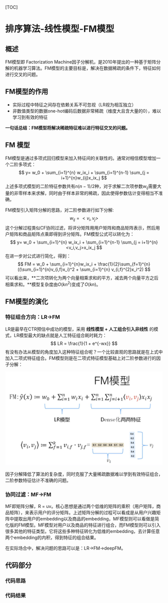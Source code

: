 [TOC]

# 排序算法-线性模型-FM模型

## 概述

FM模型即 Factorization Machine因子分解机，是2010年提出的一种基于矩阵分解的机器学习算法。FM模型的主要目标是，解决在数据稀疏的条件下，特征如何进行交叉的问题。

## FM模型的作用

- 实际过程中特征之间存在依赖关系不可忽视（LR视为相互独立）
- 非数值类型的数据one-hot编码后数据非常稀疏（维度大且含大量的0），难以学习到有效的特征

**一句话总结：FM模型将解决稀疏特征难以进行特征交叉的问题。**

## FM 模型

FM模型是通过多项式回归模型来加入特征间的关联性的。通常对相信模型增加一个二阶多项式：
$$
y= w_0 + \sum_{i=1}^{n} w_ix_i + \sum_{i=1}^{n-1} \sum_{j = i+1}^{n}w_{ij}x_ix_j
$$
上述多项式模型的二阶特征参数共有$n(n-1)/2$种，对于求解二次项参数$w_{ij}$需要大量的非零样本来求解，同时由于样本非常的稀疏，因此使得参数估计变得相当不准确，

FM模型引入矩阵分解的思路，对二阶参数进行如下分解:
$$
w_{ij} = <v_i,v_j>
$$
这个分解过程类似CF协同过滤，将评分矩阵用用户矩阵和商品矩阵表示，然后用户矩阵和商品矩阵点乘即得到评分矩阵。FM模型公式可以转化为：
$$
y= w_0 + \sum_{i=1}^{n} w_ix_i + \sum_{i=1}^{n-1} \sum_{j = i+1}^{n}<v_i,v_j>x_ix_j
$$
在进一步对公式进行简化，得到：
$$
FM = w_0 + \sum_{i=1}^{n}w_ix_i + \frac{1}{2}\sum_{f=1}^{n}((\sum_{i=1}^{n}v_{i,f}x_i)^2 + \sum_{i=1}^{n} v_{i,f}^{2}x_i^2)
$$
可以看出来，**二次项转化为两个向量相乘求和的平方，减去两个向量平方之后相乘求和。**模型复杂度由$O(kn^2)$变成了$O(kn)$。

## FM模型的演化

### 特征组合方向：LR->FM

 LR是最早在CTR预估中成功的模型，采用 **线性模型 + 人工组合引入非线性** 的模式，LR模型最大的缺点就是人工特征组合耗时耗力：
$$
LR = \frac{1}{1 + e^{-wx}}
$$
有没有办法从模型的角度加入这种特征组合呢？一个比较直观的思路就是在上式中加入二项式特征组合。FM模型则是在二项式特征模型基础上对二阶参数进行的因子分解：

<img src = "./images/fm_1.png">

因子分解降低了算法的复杂度，同时克服了大量稀疏数据难以学到有效特征组合，二阶参数特征估计不准确的问题。

### 协同过滤：MF->FM

MF即矩阵分解，R = uv。核心思想是通过两个低维的矩阵的乘积（用户矩阵，商品矩阵），来表示用户的评分矩阵。上述矩阵分解的过程可以看成是从用户兴趣矩阵中提取出用户的embedding以及商品的embedding，MF模型则可以看做是简化版的FM模型。MF模型对用户以及商品的特征进行组合，而FM模型则可以引入很多其他的特征类型。它将这些多种特征转化为低维的embedding，去计算任意两个embedding的内积，得到特征的组合结果。

在实际场合中，解决问题的思路可以是：LR->FM->deepFM。



## 代码部分

### 代码思路



### 代码结果

